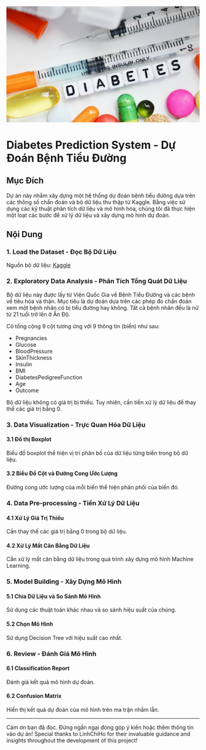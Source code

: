 

<img src="https://github.com/KhangKuro/Project-Diabetes-Prediction-System/blob/main/picture.png" />


# Diabetes Prediction System - Dự Đoán Bệnh Tiểu Đường

## Mục Đích

Dự án này nhằm xây dựng một hệ thống dự đoán bệnh tiểu đường dựa trên các thông số chẩn đoán và bộ dữ liệu thu thập từ Kaggle. Bằng việc sử dụng các kỹ thuật phân tích dữ liệu và mô hình hóa, chúng tôi đã thực hiện một loạt các bước để xử lý dữ liệu và xây dựng mô hình dự đoán.

## Nội Dung

### 1. Load the Dataset - Đọc Bộ Dữ Liệu

Nguồn bộ dữ liệu: [Kaggle](https://www.kaggle.com/datasets/mathchi/diabetes-data-set)

### 2. Exploratory Data Analysis - Phân Tích Tổng Quát Dữ Liệu

Bộ dữ liệu này được lấy từ Viện Quốc Gia về Bệnh Tiểu Đường và các bệnh về tiêu hóa và thận. Mục tiêu là dự đoán dựa trên các phép đo chẩn đoán xem một bệnh nhân có bị tiểu đường hay không. Tất cả bệnh nhân đều là nữ từ 21 tuổi trở lên ở Ấn Độ.

Có tổng cộng 9 cột tương ứng với 9 thông tin (biến) như sau:

- Pregnancies
- Glucose
- BloodPressure
- SkinThickness
- Insulin
- BMI
- DiabetesPedigreeFunction
- Age
- Outcome

Bộ dữ liệu không có giá trị bị thiếu. Tuy nhiên, cần tiền xử lý dữ liệu để thay thế các giá trị bằng 0.

### 3. Data Visualization - Trực Quan Hóa Dữ Liệu

#### 3.1 Đồ thị Boxplot

Biểu đồ boxplot thể hiện vị trí phân bố của dữ liệu từng biến trong bộ dữ liệu.

#### 3.2 Biểu Đồ Cột và Đường Cong Ước Lượng

Đường cong ước lượng của mỗi biến thể hiện phân phối của biến đó.

### 4. Data Pre-processing - Tiền Xử Lý Dữ Liệu

#### 4.1 Xử Lý Giá Trị Thiếu

Cần thay thế các giá trị bằng 0 trong bộ dữ liệu.

#### 4.2 Xử Lý Mất Cân Bằng Dữ Liệu

Cần xử lý mất cân bằng dữ liệu trong quá trình xây dựng mô hình Machine Learning.

### 5. Model Building - Xây Dựng Mô Hình

#### 5.1 Chia Dữ Liệu và So Sánh Mô Hình

Sử dụng các thuật toán khác nhau và so sánh hiệu suất của chúng.

#### 5.2 Chọn Mô Hình

Sử dụng Decision Tree với hiệu suất cao nhất.

### 6. Review - Đánh Giá Mô Hình

#### 6.1 Classification Report

Đánh giá kết quả mô hình dự đoán.

#### 6.2 Confusion Matrix

Hiển thị kết quả dự đoán của mô hình trên ma trận nhầm lẫn.

---

Cảm ơn bạn đã đọc. Đừng ngần ngại đóng góp ý kiến hoặc thêm thông tin vào dự án!
Special thanks to LinhChiHo for their invaluable guidance and insights throughout the development of this project!
